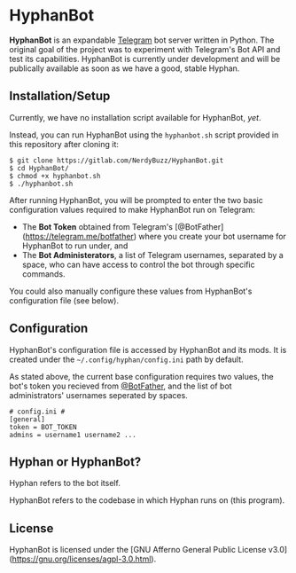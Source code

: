 HyphanBot
=========
**HyphanBot** is an expandable [Telegram](https://telegram.org) bot server
written in Python. The original goal of the project was to experiment with
Telegram's Bot API and test its capabilities. HyphanBot is currently under
development and will be publically available as soon as we have a good, stable
Hyphan.

Installation/Setup
-------------------
Currently, we have no installation script available for HyphanBot, *yet*.

Instead, you can run HyphanBot using the `hyphanbot.sh` script provided in this
repository after cloning it:
```
$ git clone https://gitlab.com/NerdyBuzz/HyphanBot.git
$ cd HyphanBot/
$ chmod +x hyphanbot.sh
$ ./hyphanbot.sh
```
After running HyphanBot, you will be prompted to enter the two basic
configuration values required to make HyphanBot run on Telegram:
* The **Bot Token** obtained from Telegram's [@BotFather]
(https://telegram.me/botfather) where you create your bot username for HyphanBot
to run under, and
* The **Bot Administerators**, a list of Telegram usernames, separated by a
space, who can have access to control the bot through specific commands.

You could also manually configure these values from HyphanBot's configuration
file (see below).

Configuration
-------------
HyphanBot's configuration file is accessed by HyphanBot and its mods. It is
created under the `~/.config/hyphan/config.ini` path by default.

As stated above, the current base configuration requires two values, the bot's
token you recieved from [@BotFather](https://telegram.me/botfather), and the
list of bot administrators' usernames seperated by spaces.
```
# config.ini #
[general]
token = BOT_TOKEN
admins = username1 username2 ...
```

Hyphan or HyphanBot?
--------------------
Hyphan refers to the bot itself.

HyphanBot refers to the codebase in which Hyphan runs on (this program).

License
-------
HyphanBot is licensed under the
[GNU Afferno General Public License v3.0]
(https://gnu.org/licenses/agpl-3.0.html).